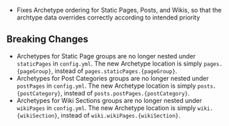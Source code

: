 ---
---

- Fixes Archetype ordering for Static Pages, Posts, and Wikis, so that the archtype data overrides correctly according 
    to intended priority

## Breaking Changes

- Archetypes for Static Page groups are no longer nested under `staticPages` in `config.yml`. The new Archetype location 
    is simply `pages.{pageGroup}`, instead of `pages.staticPages.{pageGroup}`.
- Archetypes for Post Categories groups are no longer nested under `postPages` in `config.yml`. The new Archetype 
    location is simply `posts.{postCategory}`, instead of `posts.postPages.{postCategory}`.
- Archetypes for Wiki Sections groups are no longer nested under `wikiPages` in `config.yml`. The new Archetype location 
    is simply `wiki.{wikiSection}`, instead of `wiki.wikiPages.{wikiSection}`.
